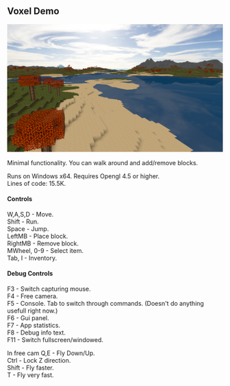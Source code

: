 ## Voxel Demo

![Screenshot1](https://raw.githubusercontent.com/guitarfreak/VoxelDemo/master/screenshot.png)

Minimal functionality. You can walk around and add/remove blocks.

Runs on Windows x64. Requires Opengl 4.5 or higher.  
Lines of code: 15.5K.

#### Controls

W,A,S,D     - Move.  
Shift       - Run.  
Space       - Jump.  
LeftMB      - Place block.  
RightMB     - Remove block.  
MWheel, 0-9 - Select item.  
Tab, I      - Inventory.

#### Debug Controls

F3  - Switch capturing mouse.  
F4  - Free camera.  
F5  - Console. Tab to switch through commands. (Doesn't do anything usefull right now.)  
F6  - Gui panel.  
F7  - App statistics.  
F8  - Debug info text.  
F11 - Switch fullscreen/windowed.  

In free cam
Q,E   - Fly Down/Up.  
Ctrl  - Lock Z direction.  
Shift - Fly faster.  
T     - Fly very fast.  
